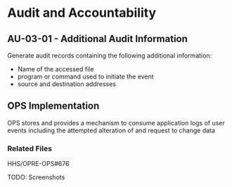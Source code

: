 # Audit and Accountability
## AU-03-01 - Additional Audit Information

Generate audit records containing the following additional information:

* Name of the accessed file
* program or command used to initiate the event
* source and destination addresses

## OPS Implementation

OPS stores and provides a mechanism to consume application logs of user events including the attempted alteration of and request to change data

### Related Files

HHS/OPRE-OPS#676

TODO: Screenshots
